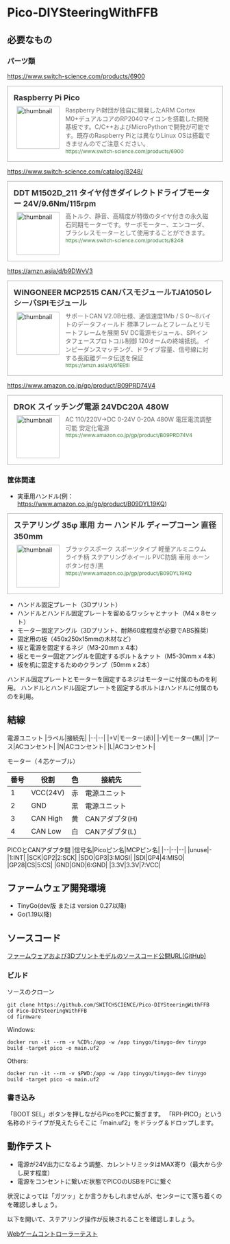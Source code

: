 # Pico-DIYSteeringWithFFB

## 必要なもの

### パーツ類

https://www.switch-science.com/products/6900
<blockquote class="blogcard" style="width:auto;border:1px solid #aaa;margin:1em 0;padding:1em;line-height:1.4;text-align:left;background:#fff;"><a href="https://www.switch-science.com/products/6900" target="_blank" style="display:block;text-decoration:none;"><div style="width:100%;margin:0 0 .5em;"><span style="font-size:18px;font-weight:700;color:#333">Raspberry Pi Pico</span></div><div style="min-height:100px;"><div style="float:left;width:100px;height:100px;margin:0 .5em;position:relative;"><img src="https://images.weserv.nl/?w=100&url=https://cdn.shopify.com/s/files/1/0514/0719/2262/products/eacb998e-6884-4f33-bec7-31c1b0b382b4_d554b388-fad1-49f1-96bb-dcb7ce49d9e1_1200x1200.jpg?v=1672016455" alt="thumbnail" style="display:block;margin:0;padding:0;width:100%;height:auto;border:none;position:absolute;top:50%;transform:translateY(-50%);"/></div><div style="padding:0 .5em;overflow:hidden;text-overflow:ellipsis;"><span style="font-size:14px;font-weight:400;color:#666">Raspberry Pi財団が独自に開発したARM Cortex M0+デュアルコアのRP2040マイコンを搭載した開発基板です。C/C++およびMicroPythonで開発が可能です。既存のRaspberry Piとは異なりLinux OSは搭載できませんのでご注意ください。</span><br/><span style="font-size:12px;font-weight:400;color:#373">https://www.switch-science.com/products/6900</span></div></div></a></blockquote>

https://www.switch-science.com/catalog/8248/
<blockquote class="blogcard" style="width:auto;border:1px solid #aaa;margin:1em 0;padding:1em;line-height:1.4;text-align:left;background:#fff;"><a href="https://www.switch-science.com/products/8248" target="_blank" style="display:block;text-decoration:none;"><div style="width:100%;margin:0 0 .5em;"><span style="font-size:18px;font-weight:700;color:#333">DDT M1502D_211 タイヤ付きダイレクトドライブモーター  24V/9.6Nm/115rpm</span></div><div style="min-height:100px;"><div style="float:left;width:100px;height:100px;margin:0 .5em;position:relative;"><img src="https://images.weserv.nl/?w=100&url=https://cdn.shopify.com/s/files/1/0514/0719/2262/products/1f7b6144-3c5f-4dd6-8ce2-04e0d9c8145b_f0c2efc5-9f40-47a3-ae85-80c630a75ce8_1200x800.jpg?v=1672016471" alt="thumbnail" style="display:block;margin:0;padding:0;width:100%;height:auto;border:none;position:absolute;top:50%;transform:translateY(-50%);"/></div><div style="padding:0 .5em;overflow:hidden;text-overflow:ellipsis;"><span style="font-size:14px;font-weight:400;color:#666">高トルク、静音、高精度が特徴のタイヤ付きの永久磁石同期モーターです。サーボモーター、エンコーダ、ブラシレスモーターとして使用することができます。</span><br/><span style="font-size:12px;font-weight:400;color:#373">https://www.switch-science.com/products/8248</span></div></div></a></blockquote>

https://amzn.asia/d/b9DWvV3
<blockquote class="blogcard" style="width:auto;border:1px solid #aaa;margin:1em 0;padding:1em;line-height:1.4;text-align:left;background:#fff;"><a href="https://amzn.asia/d/6fEEtIi" target="_blank" style="display:block;text-decoration:none;"><div style="width:100%;margin:0 0 .5em;"><span style="font-size:18px;font-weight:700;color:#333">WINGONEER MCP2515 CANバスモジュールTJA1050レシーバSPIモジュール</span></div><div style="min-height:100px;"><div style="float:left;width:100px;height:100px;margin:0 .5em;position:relative;"><img src="https://images.weserv.nl/?w=100&url=https://m.media-amazon.com/images/I/61uc63Aq2mL._AC_SL1200_.jpg" alt="thumbnail" style="display:block;margin:0;padding:0;width:100%;height:auto;border:none;position:absolute;top:50%;transform:translateY(-50%);"/></div><div style="padding:0 .5em;overflow:hidden;text-overflow:ellipsis;"><span style="font-size:14px;font-weight:400;color:#666">サポートCAN V2.0B仕様、通信速度1Mb / S
0〜8バイトのデータフィールド
標準フレームとフレームとリモートフレームを展開
5V DC電源モジュール、SPIインタフェースプロトコル制御
120オームの終端抵抗。 インピーダンスマッチング、ドライブ容量、信号線に対する長距離データ伝送を保証</span><br/><span style="font-size:12px;font-weight:400;color:#373">https://amzn.asia/d/6fEEtIi</span></div></div></a></blockquote>

https://www.amazon.co.jp/gp/product/B09PRD74V4
<blockquote class="blogcard" style="width:auto;border:1px solid #aaa;margin:1em 0;padding:1em;line-height:1.4;text-align:left;background:#fff;"><a href="https://www.amazon.co.jp/gp/product/B09PRD74V4" target="_blank" style="display:block;text-decoration:none;"><div style="width:100%;margin:0 0 .5em;"><span style="font-size:18px;font-weight:700;color:#333">DROK スイッチング電源 24VDC20A 480W</span></div><div style="min-height:100px;"><div style="float:left;width:100px;height:100px;margin:0 .5em;position:relative;"><img src="https://images.weserv.nl/?w=100&url=https://m.media-amazon.com/images/I/71gSvsp8RpL._AC_SL1500_.jpg" alt="thumbnail" style="display:block;margin:0;padding:0;width:100%;height:auto;border:none;position:absolute;top:50%;transform:translateY(-50%);"/></div><div style="padding:0 .5em;overflow:hidden;text-overflow:ellipsis;"><span style="font-size:14px;font-weight:400;color:#666">AC 110/220V→DC 0-24V 0-20A 480W 電圧電流調整可能 安定化電源</span><br/><span style="font-size:12px;font-weight:400;color:#373">https://www.amazon.co.jp/gp/product/B09PRD74V4</span></div></div></a></blockquote>



### 筐体関連

- 実車用ハンドル(例：https://www.amazon.co.jp/gp/product/B09DYL19KQ)
<blockquote class="blogcard" style="width:auto;border:1px solid #aaa;margin:1em 0;padding:1em;line-height:1.4;text-align:left;background:#fff;"><a href="https://www.amazon.co.jp/gp/product/B09DYL19KQ" target="_blank" style="display:block;text-decoration:none;"><div style="width:100%;margin:0 0 .5em;"><span style="font-size:18px;font-weight:700;color:#333">ステアリング 35φ 車用 カー ハンドル ディープコーン 直径350mm</span></div><div style="min-height:100px;"><div style="float:left;width:100px;height:100px;margin:0 .5em;position:relative;"><img src="https://images.weserv.nl/?w=100&url=https://m.media-amazon.com/images/I/71FcClOg8mL._AC_SL1500_.jpg" alt="thumbnail" style="display:block;margin:0;padding:0;width:100%;height:auto;border:none;position:absolute;top:50%;transform:translateY(-50%);"/></div><div style="padding:0 .5em;overflow:hidden;text-overflow:ellipsis;"><span style="font-size:14px;font-weight:400;color:#666">ブラックスポーク スポーツタイプ 軽量アルミニウム ライチ柄 ステアリングホイール PVC防錆 車用 ホーンボタン付き/黒</span><br/><span style="font-size:12px;font-weight:400;color:#373">https://www.amazon.co.jp/gp/product/B09DYL19KQ</span></div></div></a></blockquote>

- ハンドル固定プレート（3Dプリント）
- ハンドルとハンドル固定プレートを留めるワッシャとナット（M4 x 8セット）
- モーター固定アングル（3Dプリント、耐熱60度程度が必要でABS推奨）
- 固定用の板（450x250x15mmの木材など）
- 板と電源を固定するネジ（M3-20mm x 4本）
- 板とモーター固定アングルを固定するボルト＆ナット（M5-30mm x 4本）
- 板を机に固定するためのクランプ（50mm x 2本）

ハンドル固定プレートとモーターを固定するネジはモーターに付属のものを利用。
ハンドルとハンドル固定プレートを固定するボルトはハンドルに付属のものを利用。

## 結線

電源ユニット
|ラベル|接続先|
|--|--|
|+V|モーター(赤)|
|-V|モーター(黒)|
|アース|ACコンセント|
|N|ACコンセント|
|L|ACコンセント|

モーター（４芯ケーブル）

|番号|役割|色|接続先|
|--|--|--|--|
|1|VCC(24V)|赤|電源ユニット|
|2|GND|黒|電源ユニット|
|3|CAN High|黄|CANアダプタ(H)|
|4|CAN Low|白|CANアダプタ(L)|


PICOとCANアダプタ間
|信号名|Picoピン名|MCPピン名|
|--|--|--|
|unuse|-|1:INT|
|SCK|GP2|2:SCK|
|SDO|GP3|3:MOSI|
|SDI|GP4|4:MISO|
|GP28|CS|5:CS|
|GND|GND|6:GND|
|3.3V|3.3V|7:VCC|
 
## ファームウェア開発環境

- TinyGo(dev版 または version 0.27以降)
- Go(1.19以降)

## ソースコード

[ファームウェアおよび3Dプリントモデルのソースコード公開URL(GitHub)](https://github.com/SWITCHSCIENCE/Pico-DIYSteeringWithFFB)

### ビルド

ソースのクローン
```
git clone https://github.com/SWITCHSCIENCE/Pico-DIYSteeringWithFFB
cd Pico-DIYSteeringWithFFB
cd firmware
```

Windows:
```
docker run -it --rm -v %CD%:/app -w /app tinygo/tinygo-dev tinygo build -target pico -o main.uf2
```
Others:
```
docker run -it --rm -v $PWD:/app -w /app tinygo/tinygo-dev tinygo build -target pico -o main.uf2
```

### 書き込み

「BOOT SEL」ボタンを押しながらPicoをPCに繋ぎます。
「RPI-PICO」という名称のドライブが見えたらそこに「main.uf2」をドラッグ＆ドロップします。

## 動作テスト

- 電源が24V出力になるよう調整、カレントリミッタはMAX寄り（最大から少し戻す程度）
- 電源をコンセントに繋いだ状態でPICOのUSBをPCに繋ぐ

状況によっては「ガツッ」とか言うかもしれませんが、センターにて落ち着くのを確認しましょう。

以下を開いて、ステアリング操作が反映されることを確認しましょう。

[Webゲームコントローラーテスト](https://luser.github.io/gamepadtest/)

